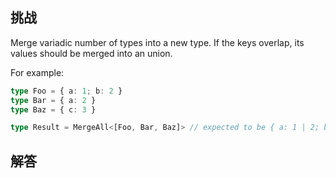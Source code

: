## 挑战



Merge variadic number of types into a new type. If the keys overlap, its values should be merged into an union.

For example:

```ts
type Foo = { a: 1; b: 2 }
type Bar = { a: 2 }
type Baz = { c: 3 }

type Result = MergeAll<[Foo, Bar, Baz]> // expected to be { a: 1 | 2; b: 2; c: 3 }
```


## 解答

